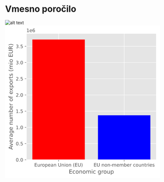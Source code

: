 # Vmesno poročilo

![alt text](https://github.com/rokserak/PR20-SOHG/raw/master/EUvsNEEU "Logo Title Text 1")
<img src="https://raw.githubusercontent.com/rokserak/PR20-SOHG/master/grafi/EUvsNEEU?sanitize=true">